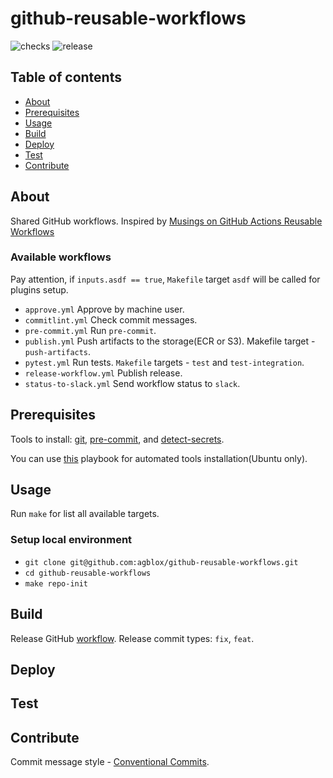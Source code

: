 # github-reusable-workflows

![checks][checks] ![release][release]

## Table of contents
* [About](#about)
* [Prerequisites](#prerequisites)
* [Usage](#usage)
* [Build](#build)
* [Deploy](#deploy)
* [Test](#test)
* [Contribute](#contribute)

## About

Shared GitHub workflows. Inspired by [Musings on GitHub Actions Reusable Workflows](https://colinsalmcorner.com/musings-on-reusable-workflows/)

### Available workflows

Pay attention, if `inputs.asdf == true`, `Makefile` target `asdf` will be called for plugins setup.

- `approve.yml` Approve by machine user.
- `commitlint.yml` Check commit messages.
- `pre-commit.yml` Run `pre-commit`.
- `publish.yml` Push artifacts to the storage(ECR or S3). Makefile target - `push-artifacts`.
- `pytest.yml` Run tests. `Makefile` targets - `test` and `test-integration`.
- `release-workflow.yml` Publish release.
- `status-to-slack.yml` Send workflow status to `slack`.

## Prerequisites

Tools to install: [git][g], [pre-commit][pk], and [detect-secrets][ds].

You can use [this][a] playbook for automated tools installation(Ubuntu only).

## Usage

Run `make` for list all available targets.

### Setup local environment

- `git clone git@github.com:agblox/github-reusable-workflows.git`
- `cd github-reusable-workflows`
- `make repo-init`

## Build

Release GitHub [workflow](.github/workflows/release.yml). Release commit types: `fix`, `feat`.

## Deploy

## Test

## Contribute

Commit message style - [Conventional Commits][cc].

[g]: https://www.atlassian.com/git/tutorials/install-git
[pk]: https://pre-commit.com/#install
[a]: https://github.com/IaroslavR/ansible-role-server-bootstrap
[cc]: https://www.conventionalcommits.org/en/v1.0.0/
[ds]: https://github.com/Yelp/detect-secrets#installation

[checks]: https://github.com/agblox/github-reusable-workflows/actions/workflows/checks.yml/badge.svg
[release]: https://github.com/agblox/github-reusable-workflows/actions/workflows/release.yml/badge.svg
